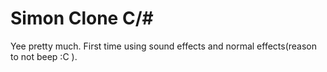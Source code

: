 # Simon Clone C/#
Yee pretty much. First time using sound effects and normal effects(reason to not beep :C ).
